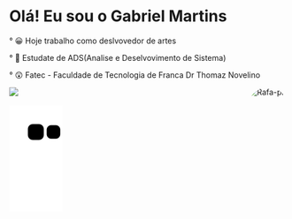 # Olá! Eu sou o Gabriel Martins

° 😀 Hoje trabalho como deslvovedor de artes

° 📖 Estudate de ADS(Analise e Deselvovimento de Sistema) 

° 😲 Fatec - Faculdade de Tecnologia de Franca Dr Thomaz Novelino


 <img align="right" alt="Rafa-pic" height="150" style="border-radius:50px;" src="https://user-images.githubusercontent.com/113810333/190882604-453cc310-531e-4a31-9ad3-611e66abe656.gif">


<div> 
  <a href = "mailto:Gaabriel.Martins80@hotmal"><img src="https://img.shields.io/badge/-Gmail-%23333?style=for-the-badge&logo=gmail&logoColor=white" target="_blank"></a>
  
  ![Snake animation](https://github.com/rafaballerini/rafaballerini/blob/output/github-contribution-grid-snake.svg)
 
 
</div>
